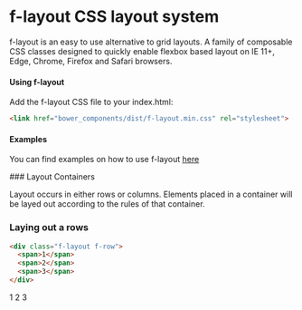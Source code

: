 # f-layout CSS layout system

f-layout is an easy to use alternative to grid layouts. A family of composable CSS classes designed to quickly enable flexbox based layout on IE 11+, Edge, Chrome, Firefox and Safari browsers.

#### Using f-layout

Add the f-layout CSS file to your index.html:
```html
<link href="bower_components/dist/f-layout.min.css" rel="stylesheet">
```

#### Examples
You can find examples on how to use f-layout [here](http://lagado.com/)

<link href="bower_components/dist/f-layout.min.css" rel="stylesheet">
### Layout Containers

Layout occurs in either rows or columns. Elements placed in a container will be layed out according to the rules of that container.

### Laying out a rows

```html
<div class="f-layout f-row">
  <span>1</span>
  <span>2</span>
  <span>3</span>
</div>  
```
<div class="f-layout f-row">
  <span>1</span>
  <span>2</span>
  <span>3</span>
</div>  
